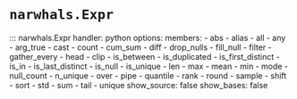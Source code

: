 # `narwhals.Expr`

::: narwhals.Expr
    handler: python
    options:
      members:
        - abs
        - alias
        - all
        - any
        - arg_true
        - cast
        - count
        - cum_sum
        - diff
        - drop_nulls
        - fill_null
        - filter
        - gather_every
        - head
        - clip
        - is_between
        - is_duplicated
        - is_first_distinct
        - is_in
        - is_last_distinct
        - is_null
        - is_unique
        - len
        - max
        - mean
        - min
        - mode
        - null_count
        - n_unique
        - over
        - pipe
        - quantile
        - rank
        - round
        - sample
        - shift
        - sort
        - std
        - sum
        - tail
        - unique
      show_source: false
      show_bases: false

